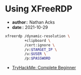 # Using XFreeRDP

* **author**:: Nathan Acks  
* **date**:: 2021-10-29

```bash
xfreerdp /dynamic-resolution \
         +clipboard \
         /cert:ignore \
         /v:$TARGET_IP \
         /u:$USER \
         /p:$PASSWORD
```

* [TryHackMe: Complete Beginner](tryhackme-complete-beginner.md)
